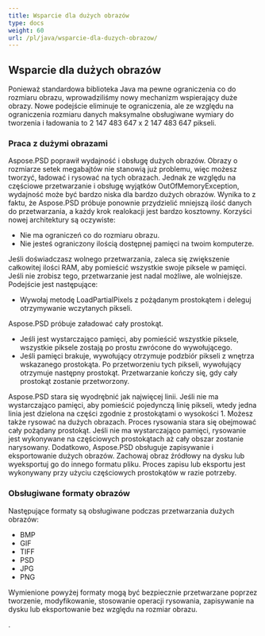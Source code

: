```yaml
---
title: Wsparcie dla dużych obrazów
type: docs
weight: 60
url: /pl/java/wsparcie-dla-duzych-obrazow/
---
```


## **Wsparcie dla dużych obrazów**
Ponieważ standardowa biblioteka Java ma pewne ograniczenia co do rozmiaru obrazu, wprowadziliśmy nowy mechanizm wspierający duże obrazy. Nowe podejście eliminuje te ograniczenia, ale ze względu na ograniczenia rozmiaru danych maksymalne obsługiwane wymiary do tworzenia i ładowania to 2 147 483 647 x 2 147 483 647 pikseli.
### **Praca z dużymi obrazami**
Aspose.PSD poprawił wydajność i obsługę dużych obrazów. Obrazy o rozmiarze setek megabajtów nie stanowią już problemu, więc możesz tworzyć, ładować i rysować na tych obrazach. Jednak ze względu na częściowe przetwarzanie i obsługę wyjątków OutOfMemoryException, wydajność może być bardzo niska dla bardzo dużych obrazów. Wynika to z faktu, że Aspose.PSD próbuje ponownie przydzielić mniejszą ilość danych do przetwarzania, a każdy krok realokacji jest bardzo kosztowny. Korzyści nowej architektury są oczywiste:

- Nie ma ograniczeń co do rozmiaru obrazu.
- Nie jesteś ograniczony ilością dostępnej pamięci na twoim komputerze.

Jeśli doświadczasz wolnego przetwarzania, zaleca się zwiększenie całkowitej ilości RAM, aby pomieścić wszystkie swoje piksele w pamięci. Jeśli nie zrobisz tego, przetwarzanie jest nadal możliwe, ale wolniejsze. Podejście jest następujące:

- Wywołaj metodę LoadPartialPixels z pożądanym prostokątem i deleguj otrzymywanie wczytanych pikseli.
  
Aspose.PSD próbuje załadować cały prostokąt.

- Jeśli jest wystarczająco pamięci, aby pomieścić wszystkie piksele, wszystkie piksele zostają po prostu zwrócone do wywołującego.
- Jeśli pamięci brakuje, wywołujący otrzymuje podzbiór pikseli z wnętrza wskazanego prostokąta. Po przetworzeniu tych pikseli, wywołujący otrzymuje następny prostokąt. Przetwarzanie kończy się, gdy cały prostokąt zostanie przetworzony.

Aspose.PSD stara się wyodrębnić jak najwięcej linii. Jeśli nie ma wystarczająco pamięci, aby pomieścić pojedynczą linię pikseli, wtedy jedna linia jest dzielona na części zgodnie z prostokątami o wysokości 1. Możesz także rysować na dużych obrazach. Proces rysowania stara się obejmować cały pożądany prostokąt. Jeśli nie ma wystarczająco pamięci, rysowanie jest wykonywane na częściowych prostokątach aż cały obszar zostanie narysowany. Dodatkowo, Aspose.PSD obsługuje zapisywanie i eksportowanie dużych obrazów. Zachowaj obraz źródłowy na dysku lub wyeksportuj go do innego formatu pliku. Proces zapisu lub eksportu jest wykonywany przy użyciu częściowych prostokątów w razie potrzeby.
### **Obsługiwane formaty obrazów**
Następujące formaty są obsługiwane podczas przetwarzania dużych obrazów:

- BMP
- GIF
- TIFF
- PSD
- JPG
- PNG

Wymienione powyżej formaty mogą być bezpiecznie przetwarzane poprzez tworzenie, modyfikowanie, stosowanie operacji rysowania, zapisywanie na dysku lub eksportowanie bez względu na rozmiar obrazu.

.
